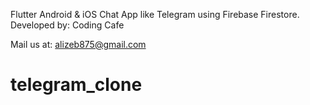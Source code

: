Flutter Android & iOS Chat App like Telegram using Firebase Firestore.
Developed by: Coding Cafe


Mail us at:
alizeb875@gmail.com
# telegram_clone
